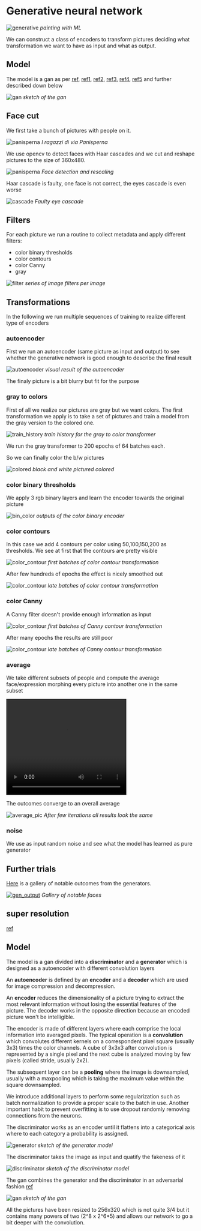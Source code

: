 # Generative neural network

![generative](../f/f_gen/gen_cover.jpg "generative cover")
_painting with ML_


We can construct a class of encoders to transform pictures deciding what transformation we want to have as input and what as output. 

## Model

The model is a gan as per [ref](https://machinelearningmastery.com/how-to-implement-pix2pix-gan-models-from-scratch-with-keras/), [ref1](https://github.com/williamFalcon/pix2pix-keras/), [ref2](https://blockgeni.com/implementing-pix2pix-gan-models-from-scratch-with-keras/), [ref3](https://github.com/hanwen0529/GAN-pix2pix-Keras), [ref4](https://affinelayer.com/pix2pix/), [ref5](https://learnopencv.com/paired-image-to-image-translation-pix2pix/) and further described down below

![gan](../f/f_gen/model_exp.png "gan model")
_sketch of the gan_

## Face cut

We first take a bunch of pictures with people on it. 

![panisperna](../f/f_gen/panisperna.jpg "panisperna")
_I ragazzi di via Panisperna_

We use opencv to detect faces with Haar cascades and we cut and reshape pictures to the size of 360x480.

![panisperna](../f/f_gen/panisperna_face.png "panisperna")
_Face detection and rescaling_

Haar cascade is faulty, one face is not correct, the eyes cascade is even worse

![cascade](../f/f_gen/eye_cascade.png "cascade")
_Faulty eye cascade_

## Filters

For each picture we run a routine to collect metadata and apply different filters: 

* color binary thresholds
* color contours
* color Canny
* gray

![filter](../f/f_gen/image_filter.png "filter")
_series of image filters per image_



## Transformations

In the following we run multiple sequences of training to realize different type of encoders

### autoencoder

First we run an autoencoder (same picture as input and output) to see whether the generative network is good enough to describe the final result

![autoencoder](../f/f_gen/autoencoder.jpg "autoencoder")
_visual result of the autoencoder_

The finaly picture is a bit blurry but fit for the purpose


### gray to colors

First of all we realize our pictures are gray but we want colors. 
The first transformation we apply is to take a set of pictures and train a model from the gray version to the colored one. 

![train_history](../f/f_gen/train_history.png "train history")
_train history for the gray to color transformer_

We run the gray transformer to 200 epochs of 64 batches each.

So we can finally color the b/w pictures

![colored](../f/f_gen/colored.jpg "colored")
_black and white pictured colored_

### color binary thresholds

We apply 3 rgb binary layers and learn the encoder towards the original picture

![bin_color](../f/f_gen/bin_color.png "bin color")
_outputs of the color binary encoder_


### color contours

In this case we add 4 contours per color using 50,100,150,200 as thresholds. 
We see at first that the contours are pretty visible

![color_contour](../f/f_gen/color_contour.jpg "color contour")
_first batches of color contour transformation_

After few hundreds of epochs the effect is nicely smoothed out

![color_contour](../f/f_gen/color_contour2.jpg "color contour")
_late batches of color contour transformation_

### color Canny

A Canny filter doesn't provide enough information as input

![color_contour](../f/f_gen/canny_start.jpg "Canny contour")
_first batches of Canny contour transformation_

After many epochs the results are still poor

![color_contour](../f/f_gen/canny_end.jpg "Canny contour")
_late batches of Canny contour transformation_

### average

We take different subsets of people and compute the average face/expression morphing every picture into another one in the same subset

<video width="320" height="256" controls>
  <source src="../f/f_gen/cat.mp4" type="video/mp4">
</video>

The outcomes converge to an overall average

![average_pic](../f/f_gen/average_pic.png "average pic")
_After few iterations all results look the same_

### noise

We use as input random noise and see what the model has learned as pure generator

## Further trials

[Here](https://intertino.it/viaggi/p/ai_gen.html) is a gallery of notable outcomes from the generators.

[![gen_output](../f/f_gen/gen_output.png "generated output")](https://intertino.it/viaggi/p/ai_gen.html)
_Gallery of notable faces_

## super resolution

[ref](https://dev.to/manishdhakal/super-resolution-with-gan-and-keras-srgan-38ma)


## Model

The model is a gan divided into a **discriminator** and a **generator** which is designed as a autoencoder with different convolution layers

An **autoencoder** is defined by an **encoder** and a **decoder** which are used for image compression and decompression. 

An **encoder** reduces the dimensionality of a picture trying to extract the most relevant information without losing the essential features of the picture. The decoder works in the opposite direction because an encoded picture won't be intelligible. 

The encoder is made of different layers where each comprise the local information into averaged pixels. The typical operation is a **convolution** which convolutes different kernels on a correspondent pixel square (usually 3x3) times the color channels. A cube of 3x3x3 after convolution is represented by a single pixel and the next cube is analyzed moving by few pixels (called stride, usually 2x2).

The subsequent layer can be a **pooling** where the image is downsampled, usually with a maxpooling which is taking the maximum value within the square downsampled.

We introduce additional layers to perform some regularization such as batch normalization to provide a proper scale to the batch in use. Another important habit to prevent overfitting is to use dropout randomly removing connections from the neurons.

The discriminator works as an encoder until it flattens into a categorical axis where to each category a probability is assigned. 



![generator](../f/f_gen/gen_model.png "generator_model")
_sketch of the generator model_

The discriminator takes the image as input and quatify the fakeness of it

![discriminator](../f/f_gen/disc_model.png "discriminator model")
_sketch of the discriminator model_

The gan combines the generator and the discriminator in an adversarial fashion [ref](https://machinelearningmastery.com/how-to-implement-pix2pix-gan-models-from-scratch-with-keras/)

![gan](../f/f_gen/gan_model.png "gan model")
_sketch of the gan_

All the pictures have been resized to 256x320 which is not quite 3/4 but it contains many powers of two (2^8 x 2^6*5) and allows our network to go a bit deeper with the convolution.

